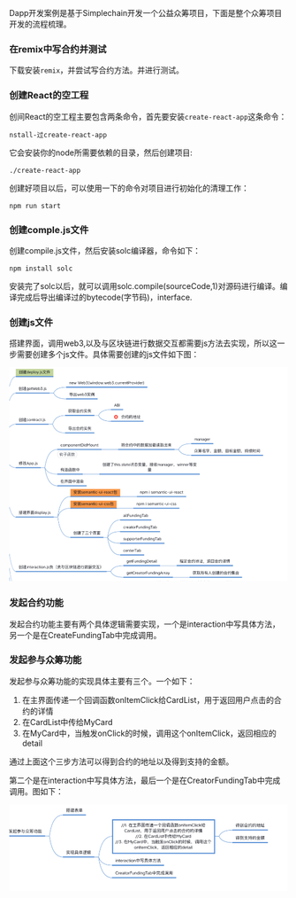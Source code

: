 Dapp开发案例是基于Simplechain开发一个公益众筹项目，下面是整个众筹项目开发的流程梳理。

### 在remix中写合约并测试

下载安装`remix`，并尝试写合约方法。并进行测试。

###  创建React的空工程

创间React的空工程主要包含两条命令，首先要安装`create-react-app`这条命令：

    nstall-过create-react-app

它会安装你的node所需要依赖的目录，然后创建项目:

    ./create-react-app

创建好项目以后，可以使用一下的命令对项目进行初始化的清理工作：

    npm run start

###  创建comple.js文件

创建compile.js文件，然后安装solc编译器，命令如下：

    npm install solc

安装完了solc以后，就可以调用solc.compile(sourceCode,1)对源码进行编译。编译完成后导出编译过的bytecode(字节码)，interface.

### 创建js文件

搭建界面，调用web3,以及与区块链进行数据交互都需要js方法去实现，所以这一步需要创建多个js文件。具体需要创建的js文件如下图：

![1.png](1.png)

### 发起合约功能

发起合约功能主要有两个具体逻辑需要实现，一个是interaction中写具体方法，另一个是在CreateFundingTab中完成调用。

### 发起参与众筹功能

发起参与众筹功能的实现具体主要有三个。一个如下：

1. 在主界面传递一个回调函数onItemClick给CardList，用于返回用户点击的合约的详情
2. 在CardList中传给MyCard
3. 在MyCard中，当触发onClick的时候，调用这个onItemClick，返回相应的detail

通过上面这个三步方法可以得到合约的地址以及得到支持的金额。

第二个是在interaction中写具体方法，最后一个是在CreatorFundingTab中完成调用。图如下：

![2.png](2.png)






